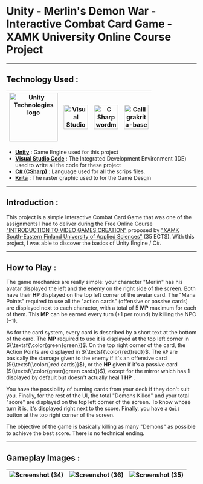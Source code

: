 # Unity - Merlin's Demon War - Interactive Combat Card Game - XAMK University Online Course Project
---
## Technology Used :

|<a title="Unity Technologies, Public domain, via Wikimedia Commons" href="https://commons.wikimedia.org/wiki/File:Unity_Technologies_logo.svg"><img width="128" alt="Unity Technologies logo" src="https://upload.wikimedia.org/wikipedia/commons/thumb/1/19/Unity_Technologies_logo.svg/128px-Unity_Technologies_logo.svg.png"></a>| <a title="Microsoft, Public domain, via Wikimedia Commons" href="https://commons.wikimedia.org/wiki/File:Visual_Studio_Code_1.35_icon.svg"><img width="64" alt="Visual Studio Code 1.35 icon" src="https://upload.wikimedia.org/wikipedia/commons/thumb/9/9a/Visual_Studio_Code_1.35_icon.svg/64px-Visual_Studio_Code_1.35_icon.svg.png"></a> | <a title="Jason Groce, Public domain, via Wikimedia Commons" href="https://commons.wikimedia.org/wiki/File:C_Sharp_wordmark.svg"><img width="64" alt="C Sharp wordmark" src="https://upload.wikimedia.org/wikipedia/commons/thumb/0/0d/C_Sharp_wordmark.svg/64px-C_Sharp_wordmark.svg.png"></a> |<a title="Wolthera van Hövell tot Westerflier and Timothée Giet, CC BY-SA 4.0 &lt;https://creativecommons.org/licenses/by-sa/4.0&gt;, via Wikimedia Commons" href="https://commons.wikimedia.org/wiki/File:Calligrakrita-base.svg"><img width="64" alt="Calligrakrita-base" src="https://upload.wikimedia.org/wikipedia/commons/thumb/7/73/Calligrakrita-base.svg/64px-Calligrakrita-base.svg.png"></a>|
|-|-|-|-|

- [**Unity**](https://unity.com/fr) : Game Engine used for this project
- [**Visual Studio Code**](https://code.visualstudio.com/) : The Integrated Development Environment (IDE) used to write all the code for these project
- [**C# (CSharp)**](https://fr.wikipedia.org/wiki/C_Sharp#:~:text=C%23%20est%20un%20langage%20de,ou%20des%20bibliothèques%20de%20classes.) : Language used for all the scrips files.
- [**Krita**](https://krita.org/fr/) : The raster graphic used to for the Game Desgin
---
## Introduction : 

This project is a simple Interactive Combat Card Game that was one of the assignments I had to deliver during the Free Online Course ["INTRODUCTION TO VIDEO GAMES CREATION"](https://cambridge-academy-of-gaming-and-innovation.teachable.com/p/introduction-to-video-games-creation) proposed by ["XAMK South-Eastern Finland University of Applied Sciences"](https://www.xamk.fi/en/frontpage/) (35 ECTS).
With this project, I was able to discover the basics of Unity Engine / C#.

---
## How to Play : 

The game mechanics are really simple: your character "Merlin" has his avatar displayed the left and the enemy on the right side of the screen. Both have their  **HP**  displayed on the top left corner of the avatar card. The "Mana Points" required to use all the "action cards" (offensive or passive cards) are displayed next to each character, with a total of 5  **MP**  maximum for each of them. This  **MP**  can be earned every turn (+1 per round) by killing the NPC (+1).

As for the card system, every card is described by a short text at the bottom of the card. The  **MP**  required to use it is displayed at the top left corner in ${\textsf{\color{green}green}}$. On the top right corner of the card, the Action Points are displayed in ${\textsf{\color{red}red}}$. The `AP` are basically the damage given to the enemy if it's an offensive card (${\textsf{\color{}red cards}}$), or the  **HP**  given if it's a passive card (${\textsf{\color{green}green cards}}$), except for the mirror which has 1 displayed by default but doesn't actually heal 1  **HP** .

You have the possibility of burning cards from your deck if they don't suit you. Finally, for the rest of the UI, the total "Demons Killed" and your total "score" are displayed on the top left corner of the screen. To know whose turn it is, it's displayed right next to the score. Finally, you have a `Quit` button at the top right corner of the screen.

The objective of the game is basically killing as many "Demons" as possible to achieve the best score. There is no technical ending. 

---
## Gameplay Images : 

![Screenshot (34)](https://github.com/Ralh19/Merlin-s-Demon-War/assets/145393792/ae19a423-728c-4f1c-ac4f-267d43f54aed)|![Screenshot (36)](https://github.com/Ralh19/Merlin-s-Demon-War/assets/145393792/d2e2a6b5-d669-4fef-a0b4-03097027f92c)|![Screenshot (35)](https://github.com/Ralh19/Merlin-s-Demon-War/assets/145393792/3f8cee92-8122-42c0-945a-78ab943af05d)|
|-|-|-|










